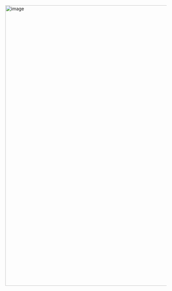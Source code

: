 <img width="1240" height="873" alt="image" src="https://github.com/user-attachments/assets/b77c4c25-1cd8-46a2-a319-4236586773a9" />
